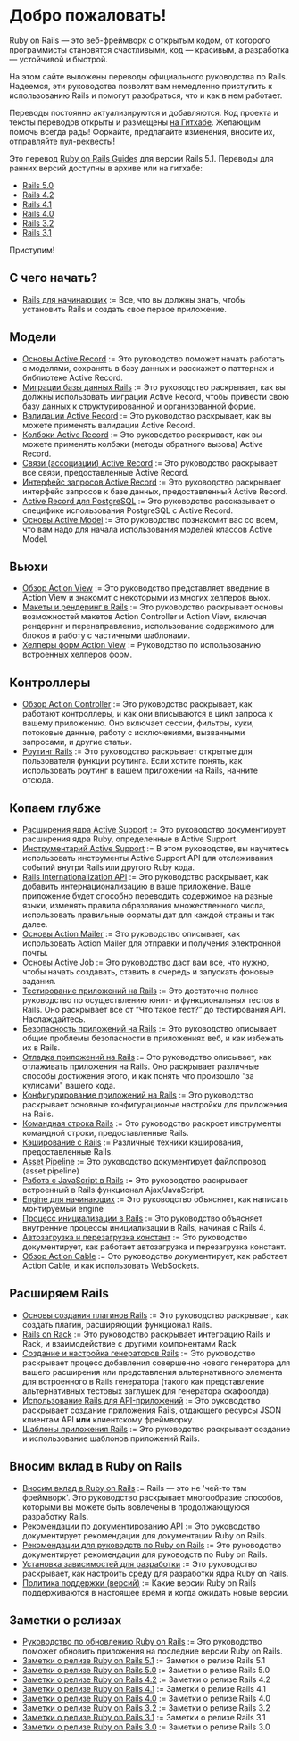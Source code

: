 Добро пожаловать!
=================

Ruby on Rails — это веб-фреймворк с открытым кодом, от которого программисты становятся счастливыми, код — красивым, а разработка — устойчивой и быстрой.

На этом сайте выложены переводы официального руководства по Rails. Надеемся, эти руководства позволят вам немедленно приступить к использованию Rails и помогут разобраться, что и как в нем работает.

Переводы постоянно актуализируются и добавляются. Код проекта и тексты переводов открыты и размещены [на Гитхабе](https://github.com/morsbox/rusrails). Желающим помочь всегда рады! Форкайте, предлагайте изменения, вносите их, отправляйте пул-реквесты!

Это перевод [Ruby on Rails Guides](http://guides.rubyonrails.org) для версии Rails 5.1. Переводы для ранних версий доступны в архиве или на гитхабе:

* [Rails 5.0](https://github.com/morsbox/rusrails/tree/5.0/source)
* [Rails 4.2](https://github.com/morsbox/rusrails/tree/4.2/source)
* [Rails 4.1](https://github.com/morsbox/rusrails/tree/4.1/source)
* [Rails 4.0](https://github.com/morsbox/rusrails/tree/4.0/source)
* [Rails 3.2](http://v32.rusrails.ru)
* [Rails 3.1](https://github.com/morsbox/rusrails/tree/3.1.3/source)

Приступим!

## С чего начать?

- [Rails для начинающих](/getting-started-with-rails) := Все, что вы должны знать, чтобы установить Rails и создать свое первое приложение.

## Модели

- [Основы Active Record](/active-record-basics) := Это руководство поможет начать работать с моделями, сохранять в базу данных и расскажет о паттернах и библиотеке Active Record.
- [Миграции базы данных Rails](/rails-database-migrations) := Это руководство раскрывает, как вы должны использовать миграции Active Record, чтобы привести свою базу данных к структурированной и организованной форме.
- [Валидации Active Record](/active-record-validations) := Это руководство раскрывает, как вы можете применять валидации Active Record.
- [Колбэки Active Record](/active-record-callbacks) := Это руководство раскрывает, как вы можете применять колбэки (методы обратного вызова) Active Record.
- [Связи (ассоциации) Active Record](/active-record-associations) := Это руководство раскрывает все связи, предоставленные Active Record.
- [Интерфейс запросов Active Record](/active-record-query-interface) := Это руководство раскрывает интерфейс запросов к базе данных, предоставленный Active Record.
- [Active Record для PostgreSQL](/active-record-postgresql) := Это руководство рассказывает о специфике использования PostgreSQL с Active Record.
- [Основы Active Model](/active-model-basics) := Это руководство познакомит вас со всем, что вам надо для начала использования моделей классов Active Model.

## Вьюхи

- [Обзор Action View](/action-view-overview) := Это руководство представляет введение в Action View и знакомит с некоторыми из многих хелперов вьюх.
- [Макеты и рендеринг в Rails](/layouts-and-rendering-in-rails) := Это руководство раскрывает основы возможностей макетов Action Controller и Action View, включая рендеринг и перенаправление, использование содержимого для блоков и работу с частичными шаблонами.
- [Хелперы форм Action View](/rails-form-helpers) := Руководство по использованию встроенных хелперов форм.

## Контроллеры

- [Обзор Action Controller](/action-controller-overview) := Это руководство раскрывает, как работают контроллеры, и как они вписываются в цикл запроса к вашему приложению. Оно включает сессии, фильтры, куки, потоковые данные, работу с исключениями, вызванными запросами, и другие статьи.
- [Роутинг Rails](/rails-routing) := Это руководство раскрывает открытые для пользователя функции роутинга. Если хотите понять, как использовать роутинг в вашем приложении на Rails, начните отсюда.

## Копаем глубже

- [Расширения ядра Active Support](/active-support-core-extensions) := Это руководство документирует расширения ядра Ruby, определенные в Active Support.
- [Инструментарий Active Support](/active-support-instrumentation) := В этом руководстве, вы научитесь использовать инструменты Active Support API для отслеживания событий внутри Rails или другого Ruby кода.
- [Rails Internationalization API](/rails-internationalization-i18n-api) := Это руководство раскрывает, как добавить интернационализацию в ваше приложение. Ваше приложение будет способно переводить содержимое на разные языки, изменять правила образования множественного числа, использовать правильные форматы дат для каждой страны и так далее.
- [Основы Action Mailer](/action-mailer-basics) := Это руководство описывает, как использовать Action Mailer для отправки и получения электронной почты.
- [Основы Active Job](/active_job_basics) := Это руководство даст вам все, что нужно, чтобы начать создавать, ставить в очередь и запускать фоновые задания.
- [Тестирование приложений на Rails](/a-guide-to-testing-rails-applications) := Это достаточно полное руководство по осуществлению юнит- и функциональных тестов в Rails. Оно раскрывает все от “Что такое тест?” до тестирования API. Наслаждайтесь.
- [Безопасность приложений на Rails](/ruby-on-rails-security-guide) := Это руководство описывает общие проблемы безопасности в приложениях веб, и как избежать их в Rails.
- [Отладка приложений на Rails](/debugging-rails-applications) := Это руководство описывает, как отлаживать приложения на Rails. Оно раскрывает различные способы достижения этого, и как понять что произошло "за кулисами" вашего кода.
- [Конфигурирование приложений на Rails](/configuring-rails-applications) := Это руководство раскрывает основные конфигурационые настройки для приложения на Rails.
- [Командная строка Rails](/a-guide-to-the-rails-command-line) := Это руководство раскроет инструменты командной строки, предоставленные Rails.
- [Кэширование с Rails](/caching-with-rails-an-overview) := Различные техники кэширования, предоставленные Rails.
- [Asset Pipeline](/asset-pipeline) := Это руководство документирует файлопровод (asset pipeline)
- [Работа с JavaScript в Rails](/working-with-javascript-in-rails) := Это руководство раскрывает встроенный в Rails функционал Ajax/JavaScript.
- [Engine для начинающих](/engines) := Это руководство объясняет, как написать монтируемый engine
- [Процесс инициализации в Rails](/initialization) := Это руководство объясняет внутренние процессы инициализации в Rails, начиная с Rails 4.
- [Автозагрузка и перезагрузка констант](/constant_autoloading_and_reloading) := Это руководство документирует, как работает автозагрузка и перезагрузка констант.
- [Обзор Action Cable](/action-cable-overview) := Это руководство документирует, как работает Action Cable, и как использовать WebSockets.

## Расширяем Rails

- [Основы создания плагинов Rails](/plugins) := Это руководство раскрывает, как создать плагин, расширяющий функционал Rails.
- [Rails on Rack](/rails-on-rack) := Это руководство раскрывает интеграцию Rails и Rack, и взаимодействие с другими компонентами Rack
- [Создание и настройка генераторов Rails](/generators) := Это руководство раскрывает процесс добавления совершенно нового генератора для вашего расширения или представления альтернативного элемента для встроенного в Rails генератора (такого как представление альтернативных тестовых заглушек для генератора скаффолда).
- [Использование Rails для API-приложений](/api-app) := Это руководство раскрывает создание приложения Rails, отдающего ресурсы JSON клиентам API **или** клиентскому фреймворку.
- [Шаблоны приложения Rails](/rails-application-templates) := Это руководство раскрывает создание и использование шаблонов приложений Rails.

## Вносим вклад в Ruby on Rails

- [Вносим вклад в Ruby on Rails](/contributing_to_ruby_on_rails) := Rails — это не 'чей-то там фреймворк'. Это руководство раскрывает многообразие способов, которыми вы можете быть вовлечены в продолжающуюся разработку Rails.
- [Рекомендации по документированию API](/api_documentation_guidelines) := Это руководство документирует рекомендации для документации Ruby on Rails.
- [Рекомендации для руководств по Ruby on Rails](/ruby_on_rails_guides_guidelines) := Это руководство документирует рекомендации для руководств по Ruby on Rails.
- [Установка зависимостей для разработки](/development_dependencies_install) := Это руководство раскрывает, как настроить среду для разработки ядра Ruby on Rails.
- [Политика поддержки (версий)](/maintenance-policy) := Какие версии Ruby on Rails поддерживаются в настоящее время и когда ожидать новые версии.

## Заметки о релизах

- [Руководство по обновлению Ruby on Rails](/upgrading-ruby-on-rails) := Это руководство поможет обновить приложения на последние версии Ruby on Rails.
- [Заметки о релизе Ruby on Rails 5.1](/5_1_release_notes) := Заметки о релизе Rails 5.1
- [Заметки о релизе Ruby on Rails 5.0](/5_0_release_notes) := Заметки о релизе Rails 5.0
- [Заметки о релизе Ruby on Rails 4.2](/4_2_release_notes) := Заметки о релизе Rails 4.2
- [Заметки о релизе Ruby on Rails 4.1](/4_1_release_notes) := Заметки о релизе Rails 4.1
- [Заметки о релизе Ruby on Rails 4.0](/4_0_release_notes) := Заметки о релизе Rails 4.0
- [Заметки о релизе Ruby on Rails 3.2](/3_2_release_notes) := Заметки о релизе Rails 3.2
- [Заметки о релизе Ruby on Rails 3.1](/3_1_release_notes) := Заметки о релизе Rails 3.1
- [Заметки о релизе Ruby on Rails 3.0](/3_0_release_notes) := Заметки о релизе Rails 3.0
